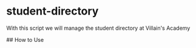 # student-directory

With this script we will manage the student directory at Villain's Academy

## How to Use


